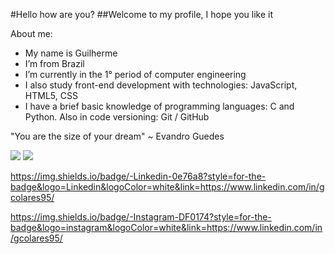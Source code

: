 #Hello how are you?
##Welcome to my profile, I hope you like it

About me:
- My name is Guilherme
- I’m from Brazil
- I’m currently in the 1° period of computer engineering
- I also study front-end development with technologies: JavaScript, HTML5, CSS
- I have a brief basic knowledge of programming languages: C and Python.
Also in code versioning: Git / GitHub


"You are the size of your dream" ~ Evandro Guedes
<p align="left">
    <a href="https://www.linkedin.com/in/gcolares95/" alt="Linkedin">
    <img src="https://img.shields.io/badge/-Linkedin-0e76a8?style=for-the-badge&logo=Linkedin&logoColor=white&link=https://www.linkedin.com/in/gcolares95/"></a>
    <a href="https://www.instagram.com/gcolares95/" alt="Instagram">
    <img src="https://img.shields.io/badge/-Instagram-DF0174?style=for-the-badge&logo=instagram&logoColor=white&link=https://www.linkedin.com/in/gcolares95/"></a>
</p>

https://img.shields.io/badge/-Linkedin-0e76a8?style=for-the-badge&logo=Linkedin&logoColor=white&link=https://www.linkedin.com/in/gcolares95/

https://img.shields.io/badge/-Instagram-DF0174?style=for-the-badge&logo=instagram&logoColor=white&link=https://www.linkedin.com/in/gcolares95/
